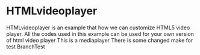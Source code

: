 # HTMLvideoplayer
HTMLvideoplayer is an example that how we can customize HTML5 video player.
All the codes used in this example can be used for your own version of html video player
This is a mediaplayer
There is some changed make for test
BranchTest
